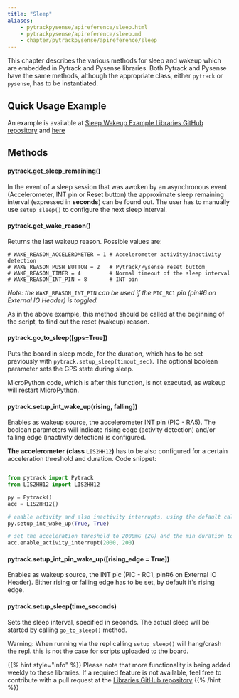 ```yaml
---
title: "Sleep"
aliases:
    - pytrackpysense/apireference/sleep.html
    - pytrackpysense/apireference/sleep.md
    - chapter/pytrackpysense/apireference/sleep
---
```


This chapter describes the various methods for sleep and wakeup which are embedded in Pytrack and Pysense libraries. Both Pytrack and Pysense have the same methods, although the appropriate class, either `pytrack` or `pysense`, has to be instantiated.

## Quick Usage Example

An example is available at [Sleep Wakeup Example Libraries GitHub repository](https://github.com/pycom/pycom-libraries/blob/master/examples/accelerometer_wake/main.py) and [here](/tutorials/expansionboards/sleep/)

## Methods

#### pytrack.get\_sleep\_remaining()

In the event of a sleep session that was awoken by an asynchronous event (Accelerometer, INT pin or Reset button) the approximate sleep remaining interval (expressed in **seconds**) can be found out. The user has to manually use `setup_sleep()` to configure the next sleep interval.

#### pytrack.get\_wake\_reason()

Returns the last wakeup reason. Possible values are:

```text
# WAKE_REASON_ACCELEROMETER = 1 # Accelerometer activity/inactivity detection
# WAKE_REASON_PUSH_BUTTON = 2   # Pytrack/Pysense reset buttom
# WAKE_REASON_TIMER = 4         # Normal timeout of the sleep interval
# WAKE_REASON_INT_PIN = 8       # INT pin
```

_Note: the_ `WAKE_REASON_INT_PIN` _can be used if the_ `PIC_RC1` _pin (pin\#6 on External IO Header) is toggled._

As in the above example, this method should be called at the beginning of the script, to find out the reset (wakeup) reason.

#### pytrack.go\_to\_sleep(\[gps=True\])

Puts the board in sleep mode, for the duration, which has to be set previously with `pytrack.setup_sleep(timout_sec)`. The optional boolean parameter sets the GPS state during sleep.

MicroPython code, which is after this function, is not executed, as wakeup will restart MicroPython.

#### pytrack.setup\_int\_wake\_up(rising, falling\])

Enables as wakeup source, the accelerometer INT pin (PIC - RA5). The boolean parameters will indicate rising edge (activity detection) and/or falling edge (inactivity detection) is configured.

**The accelerometer (class** `LIS2HH12`**)** has to be also configured for a certain acceleration threshold and duration. Code snippet:

```python

from pytrack import Pytrack
from LIS2HH12 import LIS2HH12

py = Pytrack()
acc = LIS2HH12()

# enable activity and also inactivity interrupts, using the default callback handler
py.setup_int_wake_up(True, True)

# set the acceleration threshold to 2000mG (2G) and the min duration to 200ms
acc.enable_activity_interrupt(2000, 200)
```

#### pytrack.setup\_int\_pin\_wake\_up(\[rising\_edge = True\])

Enables as wakeup source, the INT pic (PIC - RC1, pin\#6 on External IO Header). Either rising or falling edge has to be set, by default it's rising edge.

#### pytrack.setup\_sleep(time\_seconds)

Sets the sleep interval, specified in seconds. The actual sleep will be started by calling `go_to_sleep()` method.

Warning: When running via the repl calling `setup_sleep()` will hang/crash the repl. this is not the case for scripts uploaded to the board.

{{% hint style="info" %}}
Please note that more functionality is being added weekly to these libraries. If a required feature is not available, feel free to contribute with a pull request at the [Libraries GitHub repository](https://github.com/pycom/pycom-libraries)
{{% /hint %}}

